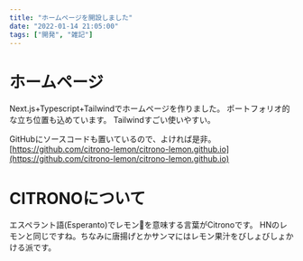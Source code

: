 ```yaml
---
title: "ホームページを開設しました"
date: "2022-01-14 21:05:00"
tags: ["開発", "雑記"]
---
```


# ホームページ
Next.js+Typescript+Tailwindでホームページを作りました。
ポートフォリオ的な立ち位置も込めています。
Tailwindすごい使いやすい。

GitHubにソースコードも置いているので、よければ是非。  
[https://github.com/citrono-lemon/citrono-lemon.github.io](https://github.com/citrono-lemon/citrono-lemon.github.io)

# CITRONOについて
エスペラント語(Esperanto)でレモン🍋を意味する言葉がCitronoです。
HNのレモンと同じですね。ちなみに唐揚げとかサンマにはレモン果汁をびしょびしょかける派です。

